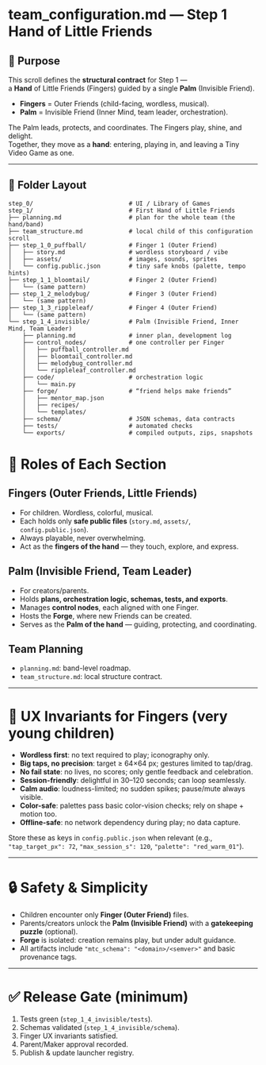 # team_configuration.md — Step 1 Hand of Little Friends

## 🌱 Purpose

This scroll defines the **structural contract** for Step 1 —  
a **Hand** of Little Friends (Fingers) guided by a single **Palm** (Invisible Friend).  

- **Fingers** = Outer Friends (child-facing, wordless, musical).  
- **Palm** = Invisible Friend (Inner Mind, team leader, orchestration).  

The Palm leads, protects, and coordinates. The Fingers play, shine, and delight.  
Together, they move as a **hand**: entering, playing in, and leaving a Tiny Video Game as one.  

---

## 📂 Folder Layout

```text
step_0/                           # UI / Library of Games
step_1/                           # First Hand of Little Friends
├── planning.md                   # plan for the whole team (the hand/band)
├── team_structure.md             # local child of this configuration scroll
├── step_1_0_puffball/            # Finger 1 (Outer Friend)
│   ├── story.md                  # wordless storyboard / vibe
│   ├── assets/                   # images, sounds, sprites
│   └── config.public.json        # tiny safe knobs (palette, tempo hints)
├── step_1_1_bloomtail/           # Finger 2 (Outer Friend)
│   └── (same pattern)
├── step_1_2_melodybug/           # Finger 3 (Outer Friend)
│   └── (same pattern)
├── step_1_3_rippleleaf/          # Finger 4 (Outer Friend)
│   └── (same pattern)
└── step_1_4_invisible/           # Palm (Invisible Friend, Inner Mind, Team Leader)
    ├── planning.md               # inner plan, development log
    ├── control_nodes/            # one controller per Finger
    │   ├── puffball_controller.md
    │   ├── bloomtail_controller.md
    │   ├── melodybug_controller.md
    │   └── rippleleaf_controller.md
    ├── code/                     # orchestration logic
    │   └── main.py
    ├── forge/                    # “friend helps make friends”
    │   ├── mentor_map.json
    │   ├── recipes/
    │   └── templates/
    ├── schema/                   # JSON schemas, data contracts
    ├── tests/                    # automated checks
    └── exports/                  # compiled outputs, zips, snapshots
```

# 🧩 Roles of Each Section

## Fingers (Outer Friends, Little Friends)
- For children. Wordless, colorful, musical.  
- Each holds only **safe public files** (`story.md`, `assets/`, `config.public.json`).  
- Always playable, never overwhelming.  
- Act as the **fingers of the hand** — they touch, explore, and express.  

## Palm (Invisible Friend, Team Leader)
- For creators/parents.  
- Holds **plans, orchestration logic, schemas, tests, and exports**.  
- Manages **control nodes**, each aligned with one Finger.  
- Hosts the **Forge**, where new Friends can be created.  
- Serves as the **Palm of the hand** — guiding, protecting, and coordinating.  

## Team Planning
- `planning.md`: band-level roadmap.  
- `team_structure.md`: local structure contract.  

---

# 🎈 UX Invariants for Fingers (very young children)
- **Wordless first**: no text required to play; iconography only.  
- **Big taps, no precision**: target ≥ 64×64 px; gestures limited to tap/drag.  
- **No fail state**: no lives, no scores; only gentle feedback and celebration.  
- **Session-friendly**: delightful in 30–120 seconds; can loop seamlessly.  
- **Calm audio**: loudness-limited; no sudden spikes; pause/mute always visible.  
- **Color-safe**: palettes pass basic color-vision checks; rely on shape + motion too.  
- **Offline-safe**: no network dependency during play; no data capture.  

Store these as keys in `config.public.json` when relevant (e.g.,  
`"tap_target_px": 72`, `"max_session_s": 120`, `"palette": "red_warm_01"`).  

---

# 🔒 Safety & Simplicity
- Children encounter only **Finger (Outer Friend)** files.  
- Parents/creators unlock the **Palm (Invisible Friend)** with a **gatekeeping puzzle** (optional).  
- **Forge** is isolated: creation remains play, but under adult guidance.  
- All artifacts include `"mtc_schema": "<domain>/<semver>"` and basic provenance tags.  

---

# ✅ Release Gate (minimum)
1. Tests green (`step_1_4_invisible/tests`).  
2. Schemas validated (`step_1_4_invisible/schema`).  
3. Finger UX invariants satisfied.  
4. Parent/Maker approval recorded.  
5. Publish & update launcher registry.  
